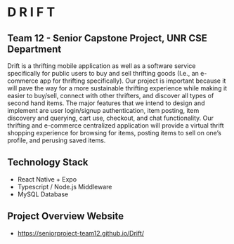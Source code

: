 # D R I F T 

## Team 12 - Senior Capstone Project, UNR CSE Department

Drift is a thrifting mobile application as well as a software service specifically for public users to buy and sell thrifting goods (I.e., an e-commerce app for thrifting specifically).  Our project is important because it will pave the way for a more sustainable thrifting experience while making it easier to buy/sell, connect with other thrifters, and discover all types of second hand items.  The major features that we intend to design and implement are user login/signup authentication, item posting, item discovery and querying, cart use, checkout, and chat functionality.  Our thrifting and e-commerce centralized application will provide a virtual thrift shopping experience for browsing for items, posting items to sell on one’s profile, and perusing saved items.

## Technology Stack

* React Native + Expo
* Typescript / Node.js Middleware
* MySQL Database

## Project Overview Website

* https://seniorproject-team12.github.io/Drift/
